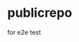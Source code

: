 # publicrepo
for e2e test


































































































































































































































































































































































































































































































































































































































































































































































































































































































































































































































































































































































































































































































































































































































































































































































































































































































































































































































































































































































































































































































































































































































































































































































































































































































































































































































































































































































































































































































































































































































































































































































































































